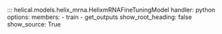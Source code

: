 ::: helical.models.helix_mrna.HelixmRNAFineTuningModel
    handler: python
    options:
      members:
        - train
        - get_outputs
      show_root_heading: false
      show_source: True